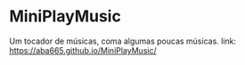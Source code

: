 # MiniPlayMusic
Um tocador de músicas, coma algumas poucas músicas.
link: https://aba665.github.io/MiniPlayMusic/

